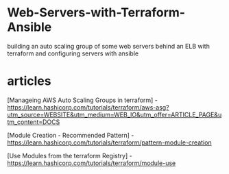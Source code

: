 # Web-Servers-with-Terraform-Ansible
building an auto scaling group of some web servers behind an ELB with terraform and configuring servers with ansible 

# articles
[Manageing AWS Auto Scaling Groups in terraform] - https://learn.hashicorp.com/tutorials/terraform/aws-asg?utm_source=WEBSITE&utm_medium=WEB_IO&utm_offer=ARTICLE_PAGE&utm_content=DOCS

[Module Creation - Recommended Pattern] - https://learn.hashicorp.com/tutorials/terraform/pattern-module-creation

[Use Modules from the terraform Registry] - https://learn.hashicorp.com/tutorials/terraform/module-use
